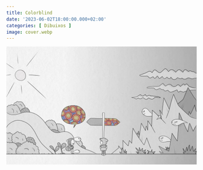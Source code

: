 ```yaml
---
title: Colorblind
date: '2023-06-02T18:00:00.000+02:00'
categories: [ Dibuixos ]
image: cover.webp
---
```


![](colorblind.webp "Colorblind")
